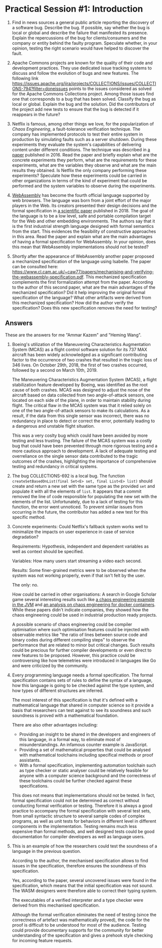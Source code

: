 # Practical Session #1: Introduction

1. Find in news sources a general public article reporting the discovery of a software bug. Describe the bug. If possible, say whether the bug is local or global and describe the failure that manifested its presence. Explain the repercussions of the bug for clients/consumers and the company or entity behind the faulty program. Speculate whether, in your opinion, testing the right scenario would have helped to discover the fault.

2. Apache Commons projects are known for the quality of their code and development practices. They use dedicated issue tracking systems to discuss and follow the evolution of bugs and new features. The following link https://issues.apache.org/jira/projects/COLLECTIONS/issues/COLLECTIONS-794?filter=doneissues points to the issues considered as solved for the Apache Commons Collections project. Among those issues find one that corresponds to a bug that has been solved. Classify the bug as local or global. Explain the bug and the solution. Did the contributors of the project add new tests to ensure that the bug is detected if it reappears in the future?

3. Netflix is famous, among other things we love, for the popularization of *Chaos Engineering*, a fault-tolerance verification technique. The company has implemented protocols to test their entire system in production by simulating faults such as a server shutdown. During these experiments they evaluate the system's capabilities of delivering content under different conditions. The technique was described in [a paper](https://arxiv.org/ftp/arxiv/papers/1702/1702.05843.pdf) published in 2016. Read the paper and briefly explain what are the concrete experiments they perform, what are the requirements for these experiments, what are the variables they observe and what are the main results they obtained. Is Netflix the only company performing these experiments? Speculate how these experiments could be carried in other organizations in terms of the kind of experiment that could be performed and the system variables to observe during the experiments.

4. [WebAssembly](https://webassembly.org/) has become the fourth official language supported by web browsers. The language was born from a joint effort of the major players in the Web. Its creators presented their design decisions and the formal specification in [a scientific paper](https://people.mpi-sws.org/~rossberg/papers/Haas,%20Rossberg,%20Schuff,%20Titzer,%20Gohman,%20Wagner,%20Zakai,%20Bastien,%20Holman%20-%20Bringing%20the%20Web%20up%20to%20Speed%20with%20WebAssembly.pdf) published in 2018. The goal of the language is to be a low level, safe and portable compilation target for the Web and other embedding environments. The authors say that it is the first industrial strength language designed with formal semantics from the start. This evidences the feasibility of constructive approaches in this area. Read the paper and explain what are the main advantages of having a formal specification for WebAssembly. In your opinion, does this mean that WebAssembly implementations should not be tested? 

5.  Shortly after the appearance of WebAssembly another paper proposed a mechanized specification of the language using Isabelle. The paper can be consulted here: https://www.cl.cam.ac.uk/~caw77/papers/mechanising-and-verifying-the-webassembly-specification.pdf. This mechanized specification complements the first formalization attempt from the paper. According to the author of this second paper, what are the main advantages of the mechanized specification? Did it help improving the original formal specification of the language? What other artifacts were derived from this mechanized specification? How did the author verify the specification? Does this new specification removes the need for testing?

## Answers
These are the answers for me "Ammar Kazem" and "Heming Wang".

1. Boeing's utilization of the Maneuvering Characteristics Augmentation System (MCAS) as a flight control software solution for its 737 MAX aircraft has been widely acknowledged as a significant contributing factor to the occurrence of two crashes that resulted in the tragic loss of 346 lives. On October 29th, 2018, the first of two crashes occurred, followed by a second on March 10th, 2019. 

    The Maneuvering Characteristics Augmentation System (MCAS), a flight stabilization feature developed by Boeing, was identified as the root cause of both crashes. MCAS was designed to adjust the nose of the aircraft based on data collected from two angle-of-attack sensors, one located on each side of the plane, in order to maintain stability during flight. The critical flaw in the MCAS system was that it relied solely on one of the two angle-of-attack sensors to make its calculations. As a result, if the data from this single sensor was incorrect, there was no redundancy in place to detect or correct the error, potentially leading to a dangerous and unstable flight situation. 
    
    This was a very coslty bug which could have been avoided by more testing and less trusting. The failure of the MCAS system was a costly bug that could have been prevented through more rigorous testing and a more cautious approach to development. A lack of adequate testing and overreliance on the single sensor data contributed to the tragic outcomes of the crashes, highlighting the importance of comprehensive testing and redundancy in critical systems.

2. The bug COLLECTIONS-692 is a local bug. The function ``createSetBasedOnList(final Set<E> set, final List<E> list)`` should create and return a new set with the same type as the provided ``set`` and populate it with all the elements of ``list``. It appears that a commit removed the line of code responsible for populating the new set with the elements of the list. Unfortunately, due to a lack of testing for this function, the error went unnoticed. To prevent similar issues from occurring in the future, the contributor has added a new test for this specific method.

3. Concrete experiments: Could Netflix's fallback system works well to minimalize the impacts on user experience in case of service degradation? 

   Requirements: Hypothesis, independent and dependent variables as well as context should be specified.

   Variables: How many users start streaming a video each second.

   Results: Some finer-grained metrics were to be observed when the system was not working properly, even if that isn't felt by the user.

   The only: no.

   How could be carried in other organisations: A search in Google Scholar game several interesting results such like [a chaos engineering example in the JVM](https://ieeexplore.ieee.org/abstract/document/8908767) and [an analysis on chaos engineering for docker containers](https://www.sciencedirect.com/science/article/abs/pii/S0167739X21001163). While these papers didn't indicate companies, they showed how the chaos engineering could be used in industrial production ready projects.

   A possible scenario of chaos engineering could be compiler optimisation where such optimisation features could be injected with observable metrics like "the ratio of lines between source code and binary codes during different compiling steps" to observe the performance that are related to minor but critical changes. Such results could be precious for further compiler developments or even direct to new features to be proposed. However, this practice could be controversing like how telemetries were introduced in languages like Go and were criticized by the community.

5. Every programming language needs a formal specification. The formal specification contains sets of rules to define the syntax of a language, how this language is going to be checked against the type system, and how types of different structures are inferred.

   The most interest of this specification is that it's defined with a mathematical language that shared in computer science so it provide a basis that researchers can test against to see its soundness and such soundness is proved with a mathematical foundation.

   There are also other advantages including:

   -   Providing an insight to be shared in the developers and engineers of this language, in a formal way, to eliminate most of misunderstandings. An infamous counter example is JavaScript.
   -   Providing a set of mathematical properties that could be analysed with mathematical toolchains including specifical methods or proof assistants.
   -   With a formal specification, implementing automation toolchain such as type checker or static analyser could be relatively feasible for anyone with a computer science background and the correctness of these toolchains could be further checked against these specifications.

   This does not means that implementations should not be tested. In fact, formal specification could not be determined as correct without conducting formal verification or testing. Therefore it is always a good practice to accompany the formal specification with several test sets, from small syntactic structure to several sample codes of complex programs, as well as unit tests for behaviors in different level in different components in the implementation. Testing remains much less expensive than formal methods, and well designed tests could be good documentation for compiler developers as well as language users.

5. This is an example of how the researchers could test the soundness of a language in the previous question.

   According to the author, the mechanised specification allows to find issues in the specification, therefore ensures the soundness of this specification.

   Yes, according to the paper, several uncovered issues were found in the specification, which means that the initial specification was not sound. The WASM designers were therefore able to correct their typing system.

   The executables of a verified interpreter and a type checker were derived from this mechanised specification.

   Although the formal verification eliminates the need of testing (since the correctness of artefact was mathematically proved), the code for the proof is difficult to be understood for most of the audience. Testing could provide documentary supports for the community for better understanding of the specification and gives a prehook style checking for incoming feature requests.
